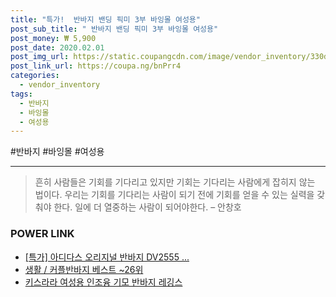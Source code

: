 ```yaml
--- 
title: "특가!  반바지 밴딩 픽미 3부 바잉몰 여성용" 
post_sub_title: " 반바지 밴딩 픽미 3부 바잉몰 여성용" 
post_money: ₩ 5,900 
post_date: 2020.02.01 
post_img_url: https://static.coupangcdn.com/image/vendor_inventory/330d/3dbea35f04b218afe4ccec0f2de86960df08de9712a1894d2c724306732c.jpg 
post_link_url: https://coupa.ng/bnPrr4 
categories: 
  - vendor_inventory 
tags: 
  - 반바지 
  - 바잉몰 
  - 여성용 
--- 
```

  #반바지 #바잉몰 #여성용 
<hr> 

> 흔히 사람들은 기회를 기다리고 있지만 기회는 기다리는 사람에게 잡히지 않는 법이다. 우리는 기회를 기다리는 사람이 되기 전에 기회를 얻을 수 있는 실력을 갖춰야 한다. 일에 더 열중하는 사람이 되어야한다. – 안창호 


### POWER LINK

* <a href="https://blog.naver.com/sakai111/221787765827" target="_blank">[특가] 아디다스 오리지널 반바지 DV2555 ...</a>
* <a href="https://blog.naver.com/santokki14/221776838065" target="_blank">생활 / 커플반바지 베스트 ~26위</a>
* <a href="https://blog.naver.com/fasyy4321/221776741883" target="_blank">키스라라 여성용 인조융 기모 반바지 레깅스</a>
